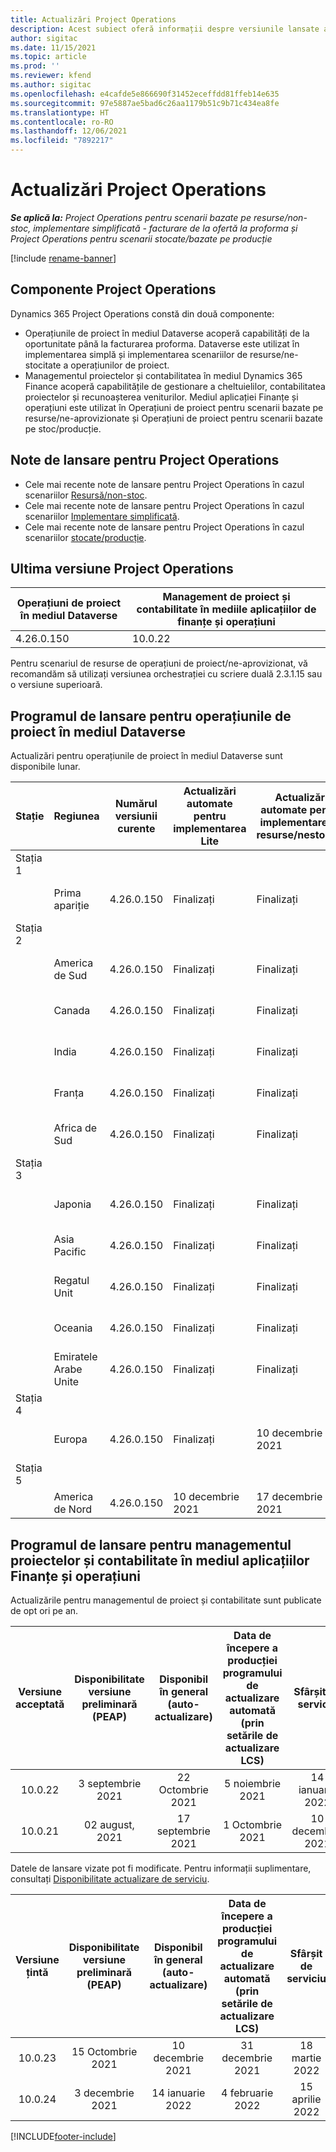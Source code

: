 ```yaml
---
title: Actualizări Project Operations
description: Acest subiect oferă informații despre versiunile lansate ale Dynamics 365 Project Operations.
author: sigitac
ms.date: 11/15/2021
ms.topic: article
ms.prod: ''
ms.reviewer: kfend
ms.author: sigitac
ms.openlocfilehash: e4cafde5e866690f31452eceffdd81ffeb14e635
ms.sourcegitcommit: 97e5887ae5bad6c26aa1179b51c9b71c434ea8fe
ms.translationtype: HT
ms.contentlocale: ro-RO
ms.lasthandoff: 12/06/2021
ms.locfileid: "7892217"
---
```

# <a name="project-operations-updates"></a>Actualizări Project Operations

_**Se aplică la:** Project Operations pentru scenarii bazate pe resurse/non-stoc, implementare simplificată - facturare de la ofertă la proforma și Project Operations pentru scenarii stocate/bazate pe producție_

[!include [rename-banner](~/includes/cc-data-platform-banner.md)]

## <a name="project-operations-components"></a>Componente Project Operations

Dynamics 365 Project Operations constă din două componente:

- Operațiunile de proiect în mediul Dataverse acoperă capabilități de la oportunitate până la facturarea proforma. Dataverse este utilizat în implementarea simplă și implementarea scenariilor de resurse/ne-stocitate a operațiunilor de proiect.
- Managementul proiectelor și contabilitatea în mediul Dynamics 365 Finance acoperă capabilitățile de gestionare a cheltuielilor, contabilitatea proiectelor și recunoașterea veniturilor. Mediul aplicației Finanțe și operațiuni este utilizat în Operațiuni de proiect pentru scenarii bazate pe resurse/ne-aprovizionate și Operațiuni de proiect pentru scenarii bazate pe stoc/producție.

## <a name="project-operations-release-notes"></a>Note de lansare pentru Project Operations
- Cele mai recente note de lansare pentru Project Operations în cazul scenariilor [Resursă/non-stoc](whats-new-nov-2021-resource-based.md).
- Cele mai recente note de lansare pentru Project Operations în cazul scenariilor [Implementare simplificată](../pro/whats-new/whats-new-nov-2021-lite.md).
- Cele mai recente note de lansare pentru Project Operations în cazul scenariilor [stocate/producție](../prod-pma/whats-new/whats-new-oct-2021-stocked.md).

## <a name="project-operations-latest-version"></a>Ultima versiune Project Operations

| Operațiuni de proiect în mediul Dataverse | Management de proiect și contabilitate în mediile aplicațiilor de finanțe și operațiuni | 
| --- | --- |
| 4.26.0.150 | 10.0.22 |

Pentru scenariul de resurse de operațiuni de proiect/ne-aprovizionat, vă recomandăm să utilizați versiunea orchestrației cu scriere duală 2.3.1.15 sau o versiune superioară.

## <a name="release-schedule-for-project-operations-on-dataverse-environment"></a>Programul de lansare pentru operațiunile de proiect în mediul Dataverse

Actualizări pentru operațiunile de proiect în mediul Dataverse sunt disponibile lunar. 

| Stație | Regiunea | Numărul versiunii curente | Actualizări automate pentru implementarea Lite | Actualizări automate pentru implementare de resurse/nestocate | Următorul număr de versiune | Următoarea versiune este disponibilă în general |
|-----------|-----------------------|-----------------|--------------------|---------------------|---------------------|---------------------|
| Stația 1 |   &nbsp;              |    &nbsp;       | &nbsp;             |      &nbsp;         |      &nbsp;         |      &nbsp;         |
|   &nbsp;  | Prima apariție         |  4.26.0.150     | Finalizați           | Finalizați            | TBD                 | 06 decembrie 2021   |
| Stația 2 |   &nbsp;              |    &nbsp;       | &nbsp;             |      &nbsp;         |      &nbsp;         |      &nbsp;         |
|   &nbsp;  | America de Sud         |  4.26.0.150     | Finalizați           | Finalizați            | TBD                 | 06 decembrie 2021   |
|   &nbsp;  | Canada                |  4.26.0.150     | Finalizați           | Finalizați            | TBD                 | 06 decembrie 2021   |
|   &nbsp;  | India                 |  4.26.0.150     | Finalizați           | Finalizați            | TBD                 | 06 decembrie 2021   |
|   &nbsp;  | Franța                |  4.26.0.150     | Finalizați           | Finalizați            | TBD                 | 06 decembrie 2021   |
|   &nbsp;  | Africa de Sud          |  4.26.0.150     | Finalizați           | Finalizați            | TBD                 | 06 decembrie 2021   |
| Stația 3 |      &nbsp;           |     &nbsp;      |     &nbsp;         |      &nbsp;         |      &nbsp;         |      &nbsp;         |
|   &nbsp;  | Japonia                 |  4.26.0.150     | Finalizați           | Finalizați            | TBD                 | 10 decembrie 2021   |
|   &nbsp;  | Asia Pacific          |  4.26.0.150     | Finalizați           | Finalizați            | TBD                 | 10 decembrie 2021   |
|   &nbsp;  | Regatul Unit         |  4.26.0.150     | Finalizați           | Finalizați            | TBD                 | 10 decembrie 2021   |
|   &nbsp;  | Oceania               |  4.26.0.150     | Finalizați           | Finalizați            | TBD                 | 10 decembrie 2021   |
|   &nbsp;  | Emiratele Arabe Unite  |  4.26.0.150     | Finalizați           | Finalizați            | TBD                 | 10 decembrie 2021   |
| Stația 4 |     &nbsp;            |     &nbsp;      |     &nbsp;         |      &nbsp;         |      &nbsp;         |      &nbsp;         |
|   &nbsp;  | Europa                |  4.26.0.150     | Finalizați           | 10 decembrie 2021   | TBD                 | 17 decembrie 2021   |
| Stația 5 |     &nbsp;            |     &nbsp;      |     &nbsp;         |      &nbsp;         |      &nbsp;         |      &nbsp;         |
|   &nbsp;  | America de Nord         |  4.26.0.150     | 10 decembrie 2021  | 17 decembrie 2021   | TBD                 | 07 ianuarie 2022    |


## <a name="release-schedule-for-project-management-and-accounting-in-the-finance-and-operations-apps-environment"></a>Programul de lansare pentru managementul proiectelor și contabilitate în mediul aplicațiilor Finanțe și operațiuni

Actualizările pentru managementul de proiect și contabilitate sunt publicate de opt ori pe an.

|Versiune acceptată| Disponibilitate versiune preliminară (PEAP) | Disponibil în general (auto-actualizare) | Data de începere a producției programului de actualizare automată (prin setările de actualizare LCS) |   Sfârșit de serviciu   |
|:---------------:|:---------------------------:|:---------------------------------:|:--------------------------------------------------------------------:|:------------------:|
|     10.0.22     |      3 septembrie 2021      |        22 Octombrie 2021           |                          5 noiembrie 2021                            | 14 ianuarie 2022   |
|    10.0.21      |         02 august, 2021     |           17 septembrie 2021      |                             1 Octombrie 2021                          |  10 decembrie 2021 |


Datele de lansare vizate pot fi modificate. Pentru informații suplimentare, consultați [Disponibilitate actualizare de serviciu](/dynamics365/fin-ops-core/fin-ops/get-started/public-preview-releases?toc=%2fdynamics365%2ffinance%2ftoc.json).

|Versiune țintă | Disponibilitate versiune preliminară (PEAP) | Disponibil în general (auto-actualizare) | Data de începere a producției programului de actualizare automată (prin setările de actualizare LCS) |   Sfârșit de serviciu   |
|:---------------:|:---------------------------:|:---------------------------------:|:--------------------------------------------------------------------:|:------------------:|
|     10.0.23     |      15 Octombrie 2021       |        10 decembrie 2021          |                          31 decembrie 2021                           | 18 martie 2022     |
|     10.0.24     |      3 decembrie 2021       |        14 ianuarie 2022           |                          4 februarie 2022                            | 15 aprilie 2022     |

[!INCLUDE[footer-include](../includes/footer-banner.md)]

